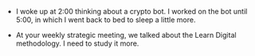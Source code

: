 - I woke up at 2:00 thinking about a crypto bot. I worked on the bot until 5:00, in which I went back to bed to sleep a little more.

- At your weekly strategic meeting, we talked about the Learn Digital methodology. I need to study it more.
